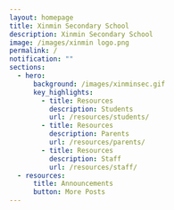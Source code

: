 ```yaml
---
layout: homepage
title: Xinmin Secondary School
description: Xinmin Secondary School
image: /images/xinmin logo.png
permalink: /
notification: ""
sections:
  - hero:
      background: /images/xinminsec.gif
      key_highlights:
        - title: Resources
          description: Students
          url: /resources/students/
        - title: Resources
          description: Parents
          url: /resources/parents/
        - title: Resources
          description: Staff
          url: /resources/staff/
  - resources:
      title: Announcements
      button: More Posts
---
```


